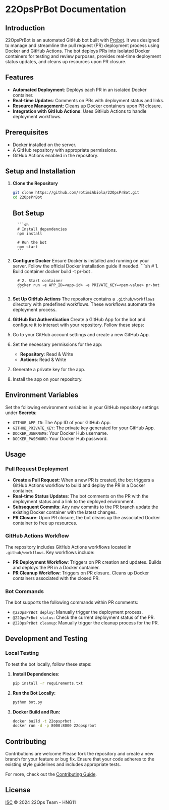 # 22OpsPrBot Documentation

## Introduction
22OpsPrBot is an automated GitHub bot built with [Probot](https://github.com/probot/probot). It was designed to manage and streamline the pull request (PR) deployment process using Docker and GitHub Actions. The bot deploys PRs into isolated Docker containers for testing and review purposes, provides real-time deployment status updates, and cleans up resources upon PR closure.

## Features
- **Automated Deployment**: Deploys each PR in an isolated Docker container.
- **Real-time Updates**: Comments on PRs with deployment status and links.
- **Resource Management**: Cleans up Docker containers upon PR closure.
- **Integration with GitHub Actions**: Uses GitHub Actions to handle deployment workflows.

## Prerequisites
- Docker installed on the server.
- A GitHub repository with appropriate permissions.
- GitHub Actions enabled in the repository.

## Setup and Installation

1. **Clone the Repository**
   ```bash
   git clone https://github.com/rotimiAbiola/22OpsPrBot.git
   cd 22OpsPrBot
   ```
   ## Bot Setup

         ```sh
         # Install dependencies
         npm install
         
         # Run the bot
         npm start
         ``` 

2. **Configure Docker**
Ensure Docker is installed and running on your server. Follow the official Docker installation guide if needed.
         ```sh
         # 1. Build container
         docker build -t pr-bot .
         
         # 2. Start container
         docker run -e APP_ID=<app-id> -e PRIVATE_KEY=<pem-value> pr-bot
         ```

4. **Set Up GitHub Actions**
The repository contains a `.github/workflows` directory with predefined workflows. These workflows automate the deployment process.

5. **GitHub Bot Authentication**
Create a GitHub App for the bot and configure it to interact with your repository. Follow these steps:
  1. Go to your GitHub account settings and create a new GitHub App.
  2. Set the necessary permissions for the app:
     - **Repository**: Read & Write
     - **Actions**: Read & Write
  3. Generate a private key for the app.
  4. Install the app on your repository.

## Environment Variables
Set the following environment variables in your GitHub repository settings under **Secrets**:
- `GITHUB_APP_ID`: The App ID of your GitHub App.
- `GITHUB_PRIVATE_KEY`: The private key generated for your GitHub App.
- `DOCKER_USERNAME`: Your Docker Hub username.
- `DOCKER_PASSWORD`: Your Docker Hub password.


## Usage

### Pull Request Deployment
- **Create a Pull Request**: When a new PR is created, the bot triggers a GitHub Actions workflow to build and deploy the PR in a Docker container.
- **Real-time Status Updates**: The bot comments on the PR with the deployment status and a link to the deployed environment.
- **Subsequent Commits**: Any new commits to the PR branch update the existing Docker container with the latest changes.
- **PR Closure**: Upon PR closure, the bot cleans up the associated Docker container to free up resources.

### GitHub Actions Workflow
The repository includes GitHub Actions workflows located in `.github/workflows`. Key workflows include:
- **PR Deployment Workflow**: Triggers on PR creation and updates. Builds and deploys the PR in a Docker container.
- **PR Cleanup Workflow**: Triggers on PR closure. Cleans up Docker containers associated with the closed PR.

### Bot Commands
The bot supports the following commands within PR comments:
- `@22OpsPrBot deploy`: Manually trigger the deployment process.
- `@22OpsPrBot status`: Check the current deployment status of the PR.
- `@22OpsPrBot cleanup`: Manually trigger the cleanup process for the PR.

## Development and Testing

### Local Testing
To test the bot locally, follow these steps:

1. **Install Dependencies**:
      ```bash
      pip install -r requirements.txt
      ```
2. **Run the Bot Locally:**
     ```bash
     python bot.py
     ```
3. **Docker Build and Run:**
      ```bash
      docker build -t 22opsprbot .
      docker run -d -p 8000:8000 22opsprbot
      ```
## Contributing
Contributions are welcome Please fork the repository and create a new branch for your feature or bug fix. Ensure that your code adheres to the existing style guidelines and includes appropriate tests.


For more, check out the [Contributing Guide](CONTRIBUTING.md).

## License

[ISC](LICENSE) © 2024 22Ops Team - HNG11
